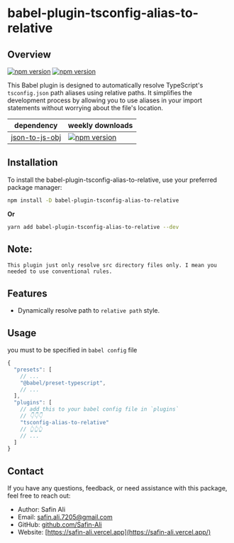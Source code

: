 # babel-plugin-tsconfig-alias-to-relative

## Overview
[![npm version](https://badgen.net/npm/v/babel-plugin-tsconfig-alias-to-relative)](https://www.npmjs.com/package/babel-plugin-tsconfig-alias-to-relative)
[![npm version](https://badgen.net/npm/dw/babel-plugin-tsconfig-alias-to-relative)](https://www.npmjs.com/package/babel-plugin-tsconfig-alias-to-relative)

This Babel plugin is designed to automatically resolve TypeScript's `tsconfig.json` path aliases using relative paths. It simplifies the development process by allowing you to use aliases in your import statements without worrying about the file's location.

| dependency                          | weekly downloads                                         |
| ----------------------------------- | -------------------------------------------------------- |
| [json-to-js-obj](https://www.npmjs.com/package/json-to-js-obj) | [![npm version](https://badgen.net/npm/dw/json-to-js-obj)](https://www.npmjs.com/package/json-to-js-obj) |

## Installation

To install the babel-plugin-tsconfig-alias-to-relative, use your preferred package manager:

```bash
npm install -D babel-plugin-tsconfig-alias-to-relative
```
**Or**

```bash
yarn add babel-plugin-tsconfig-alias-to-relative --dev
```
## Note:
```
This plugin just only resolve src directory files only. I mean you needed to use conventional rules.
````
## Features
- Dynamically resolve path to `relative path` style.

## Usage
you must to be specified in `babel config` file
```js
{
  "presets": [
    // ...
    "@babel/preset-typescript",
    // ...
  ],
  "plugins": [
    // add this to your babel config file in `plugins`
    // 👇👇👇
    "tsconfig-alias-to-relative"
    // 👆👆👆
    // ...
  ]
}
```

## Contact

If you have any questions, feedback, or need assistance with this package, feel free to reach out:

- Author: Safin Ali
- Email: safin.ali.7205@gmail.com
- GitHub: [github.com/Safin-Ali](https://github.com/Safin-Ali)
- Website: [https://safin-ali.vercel.app](https://safin-ali.vercel.app/)

